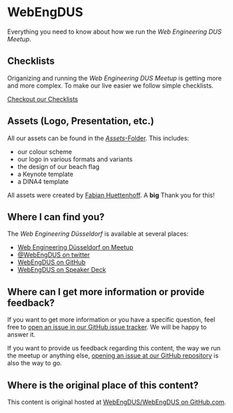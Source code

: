 # WebEngDUS

Everything you need to know about how we run the *Web Engineering DUS Meetup*.

## Checklists

Origanizing and running the *Web Engineering DUS Meetup* is getting more and more complex.
To make our live easier we follow simple checklists.

[Checkout our Checklists](./CHECKLISTS.md)

## Assets (Logo, Presentation, etc.)

All our assets can be found in the [*Assets*-Folder](./Assets). This includes:

- our colour scheme
- our logo in various formats and variants
- the design of our beach flag
- a Keynote template
- a DINA4 template

All assets were created by [Fabian Huettenhoff](https://twitter.com/zuqbu). A **big** Thank you for this!

## Where I can find you?

The *Web Engineering Düsseldorf* is available at several places:

* [Web Engineering Düsseldorf on Meetup](https://www.meetup.com/Web-Engineering-Duesseldorf/)
* [@WebEngDUS on twitter](https://twitter.com/WebEngDUS)
* [WebEngDUS on GitHub](https://github.com/WebEngDUS)
* [WebEngDUS on Speaker Deck](https://speakerdeck.com/webengdus)

## Where can I get more information or provide feedback?

If you want to get more information or you have a specific question, feel free to [open an issue in our GitHub issue tracker](https://github.com/WebEngDUS/WebEngDUS/issues/new).
We will be happy to answer it.

If you want to provide us feedback regarding this content, the way we run the meetup or anything else, [opening an issue at our GitHub repository](https://github.com/WebEngDUS/WebEngDUS/issues/new) is also the way to go.

## Where is the original place of this content?

This content is original hosted at [WebEngDUS/WebEngDUS on GitHub.com](https://github.com/WebEngDUS/WebEngDUS).
